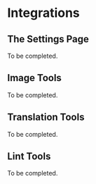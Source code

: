# Integrations

## The Settings Page

To be completed.

## Image Tools

To be completed.

## Translation Tools

To be completed.

## Lint Tools

To be completed.